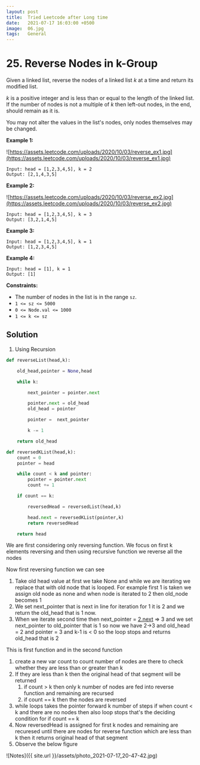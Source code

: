 ```yaml
---
layout: post
title:  Tried Leetcode after Long time
date:   2021-07-17 16:03:00 +0500
image:  06.jpg
tags:   General
---
```


# 25. Reverse Nodes in k-Group

Given a linked list, reverse the nodes of a linked list *k* at a time and return its modified list.

*k* is a positive integer and is less than or equal to the length of the linked list. If the number of nodes is not a multiple of *k* then left-out nodes, in the end, should remain as it is.

You may not alter the values in the list's nodes, only nodes themselves may be changed.

**Example 1:**

![https://assets.leetcode.com/uploads/2020/10/03/reverse_ex1.jpg](https://assets.leetcode.com/uploads/2020/10/03/reverse_ex1.jpg)

```
Input: head = [1,2,3,4,5], k = 2
Output: [2,1,4,3,5]

```

**Example 2:**

![https://assets.leetcode.com/uploads/2020/10/03/reverse_ex2.jpg](https://assets.leetcode.com/uploads/2020/10/03/reverse_ex2.jpg)

```
Input: head = [1,2,3,4,5], k = 3
Output: [3,2,1,4,5]

```

**Example 3:**

```
Input: head = [1,2,3,4,5], k = 1
Output: [1,2,3,4,5]

```

**Example 4:**

```
Input: head = [1], k = 1
Output: [1]

```

**Constraints:**

- The number of nodes in the list is in the range `sz`.
- `1 <= sz <= 5000`
- `0 <= Node.val <= 1000`
- `1 <= k <= sz`

## Solution

1. Using Recursion

```python
def reverseList(head,k):

    old_head,pointer = None,head

    while k:

        next_pointer = pointer.next

        pointer.next = old_head
        old_head = pointer

        pointer =  next_pointer

        k -= 1

    return old_head

def reversedKList(head,k):
    count = 0
    pointer = head

    while count < k and pointer:
        pointer = pointer.next
        count += 1

    if count == k:

        reversedHead = reversedList(head,k)

        head.next = reversedKList(pointer,k)
        return reversedHead

    return head
```

We are first considering only reversing function. We focus on first k elements reversing and then using recursive function we reverse all the nodes

Now first reversing function we can see

1. Take old head value at first we take None and while we are iterating we replace that with old node that is looped. For example first 1 is taken we assign old node as none and when node is iterated to 2 then old_node becomes 1
2. We set next_pointer that is next in line for iteration for 1 it is 2 and we return the old_head that is 1 now.
3. When we iterate second time then next_pointer = [2.next](http://2.next) ⇒ 3 and we set next_pointer to old_pointer that is 1 so now we have 2→3 and old_head = 2  and pointer = 3 and k-1 is < 0 so the loop stops and returns old_head that is 2

This is first function and in the second function 

1. create a new var count to count number of nodes are there to check whether they are less than or greater than k
2. If they are less than k then the original head of that segment will be returned 
    1. if count > k then only k number of nodes are fed into reverse function and remaining are recursed
    2. if count == k then the nodes are reversed
3. while loops takes the pointer forward k number of steps if when count < k and there are no nodes then also loop stops that's the deciding condition for if count == k
4. Now reversedHead is assigned for first k nodes and remaining are recuresed until there are nodes for reverse function which are less than k then it returns original head of that segment 
5. Observe the below figure

![Notes]({{ site.url }}/assets/photo_2021-07-17_20-47-42.jpg)